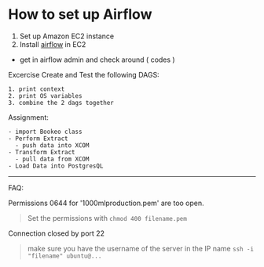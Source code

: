 # How to set up Airflow

1. Set up Amazon EC2 instance
2. Install [airflow](https://airflow.apache.org/start.html) in EC2
  - get in airflow admin and check around ( codes )
  
  Excercise Create and Test the following DAGS:
  
    1. print context
    2. print OS variables
    3. combine the 2 dags together
    
  Assignment:
  
    - import Bookeo class
    - Perform Extract
      - push data into XCOM
    - Transform Extract
      - pull data from XCOM
    - Load Data into PostgresQL

---

FAQ:

Permissions 0644 for '1000mlproduction.pem' are too open.
> Set the permissions with `chmod 400 filename.pem`

Connection closed by port 22
> make sure you have the username of the server in the IP name `ssh -i "filename" ubuntu@...`
